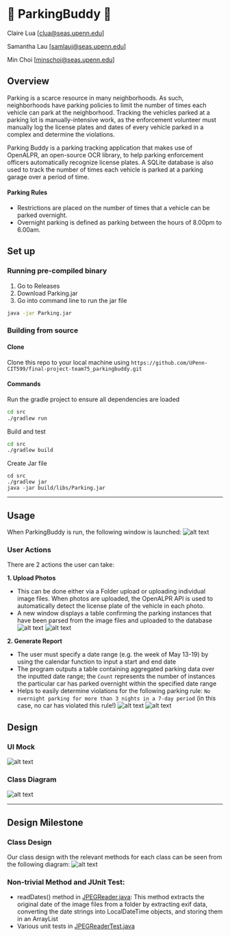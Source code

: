 # :car: ParkingBuddy :blue_car:
Claire Lua [clua@seas.upenn.edu]

Samantha Lau [samlauj@seas.upenn.edu]

Min Choi [minschoi@seas.upenn.edu]


## Overview 
Parking is a scarce resource in many neighborhoods. As such, neighborhoods have parking policies to limit the number of times each vehicle can park at the neighborhood. Tracking the vehicles parked at a parking lot is manually-intensive work, as the enforcement volunteer must manually log the license plates and dates of every vehicle parked in a complex and determine the violations. 

Parking Buddy is a parking tracking application that makes use of OpenALPR, an open-source OCR library, to help parking enforcement officers automatically recognize license plates. A SQLite database is also used to track the number of times each vehicle is parked at a parking garage over a period of time.

#### Parking Rules
- Restrictions are placed on the number of times that a vehicle can be parked overnight.
- Overnight parking is defined as parking between the hours of 8.00pm to 6.00am.

## Set up
### Running pre-compiled binary

1) Go to Releases
2) Download Parking.jar
3) Go into command line to run the jar file
```sh
java -jar Parking.jar 
```

### Building from source
#### Clone
Clone this repo to your local machine using `https://github.com/UPenn-CIT599/final-project-team75_parkingbuddy.git`

#### Commands
Run the gradle project to ensure all dependencies are loaded
```sh
cd src
./gradlew run
```

Build and test
```sh
cd src
./gradlew build
```

Create Jar file
```
cd src
./gradlew jar
java -jar build/libs/Parking.jar 
```
___
## Usage

When ParkingBuddy is run, the following window is launched: 
![alt text](design/LaunchWindow.png)

### User Actions

There are 2 actions the user can take: 

**1. Upload Photos**
* This can be done either via a Folder upload or uploading individual image files. When photos are uploaded, the OpenALPR API is used to automatically detect the license plate of the vehicle in each photo.
* A new window displays a table confirming the parking instances that have been parsed from the image files and uploaded to the database
![alt text](design/ParkingInstancesUploaded.png)
![alt text](design/FolderUpload.gif)

**2. Generate Report**
* The user must specify a date range (e.g. the week of May 13-19) by using the calendar function to input a start and end date
* The program outputs a table containing aggregated parking data over the inputted date range; the `Count` represents the number of instances the particular car has parked overnight within the specified date range
* Helps to easily determine violations for the following parking rule: `No overnight parking for more than 3 nights in a 7-day period` (in this case, no car has violated this rule!)
![alt text](design/ParkingAggregates.png)
![alt text](design/GenerateReport.gif)

## Design

### UI Mock
![alt text](design/ui_mock.jpeg)

### Class Diagram
![alt text](design/Parking.svg)

___
## Design Milestone
### Class Design 
Our class design with the relevant methods for each class can be seen from the following diagram:
![alt text](design/classDiagram_updated.png)


### Non-trivial Method and JUnit Test:

- readDates() method in [JPEGReader.java](/src/src/main/java/Parking/JPEGReader.java): This method extracts the original date of the image files from a folder by extracting exif data, converting the date strings into LocalDateTime objects, and storing them in an ArrayList<LocalDateTime>
- Various unit tests in [JPEGReaderTest.java](/src/src/test/java/Parking/JPEGReaderTest.java)
